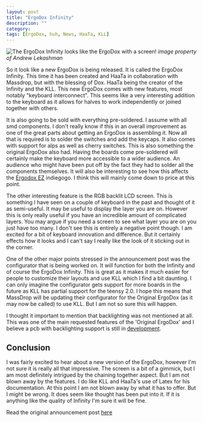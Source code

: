 ```yaml
---
layout: post
title: "ErgoDox Infinity"
description: ""
category: 
tags: [ErgoDox, huh, News, HaaTa, KLL]
---
```

![The ErgoDox Infinity looks like the ErgoDox with a screen!]({{site-url}}/assets/ergodox/ergodox-infinity.png)
 *image property of Andrew Lekashman* 

So it look like a new ErgoDox is being released. It is called the ErgoDox Infinity. This time it has been created and HaaTa in collaboration with Massdrop, but with the blessing of Dox. HaaTa being the creator of the Infinity and the KLL. 
This new ErgoDox comes with new features, most notably "keyboard interconnect". This seems like a very interesting addition to the keyboard as it allows for halves to work independently or joined together with others.  

It is also going to be sold with everything pre-soldered. I assume with all smd components. I don't really know if this in an overall improvement as one of the great parts about getting an ErgoDox is assembling it. Now all that is required is to solder the switches and add the keycaps. It also comes with support for alps as well as cherry switches. This is also something the original ErgoDox also had. Having the boards come pre-soldered will certainly make the keyboard more accessible to a wider audience. An audience who might have been put off by the fact they had to solder all the components themselves. It will also be interesting to see how this affects the [Ergodox EZ](https://www.indiegogo.com/projects/ergodox-ez-an-incredible-mechanical-keyboard) indiegogo. I think this will mainly come down to price at this point. 

The other interesting feature is the RGB backlit LCD screen. This is something I have seen on a couple of keyboard in the past and thought of it as semi-useful. It may be useful to display the layer you are on. However this is only really useful if you have an incredible amount of complicated layers. You may argue if you need a screen to see what layer you are on you just have too many. I don't see this is entirely a negative point though. I am excited for a bit of keyboard innovation and difference. But it certainly effects how it looks and I can't say I really like the look of it sticking out in the corner.

One of the other major points stressed in the announcement post was the configurator that is being worked on. It will function for both the Infinity and of course the ErgoDox Infinity. This is great as it makes it much easier for people to customize their layouts and use KLL which I find a bit daunting. I can only imagine the configurator gets support for more boards in the future as KLL has partial support for the teensy 2.0. I hope this means that MassDrop will be updating their configurator for the Original ErgoDox (as it may now be called) to use KLL. But I am not so sure this will happen.

I thought it important to mention that backlighting was not mentioned at all. This was one of the main requested features of the 'Original ErgoDox' and I believe a pcb with backlighting support is still in [development](https://github.com/antevens/ErgoDox).

## Conclusion
I was fairly excited to hear about a new version of the ErgoDox, however I'm not sure it is really all that impressive. The screen is a bit of a gimmick, but I am most definitely intrigued by the chaining together aspect. But I am not blown away by the features. I do like KLL and HaaTa's use of Latex for his documentation. At this point I am not blown away by what it has to offer. But I might be wrong. It does seem like thought has been put into it. If it is anything like the quality of Infinity I'm sure it will be fine. 

Read the original announcement post [here](https://www.massdrop.com/buy/ergodox/talk#!161897)
